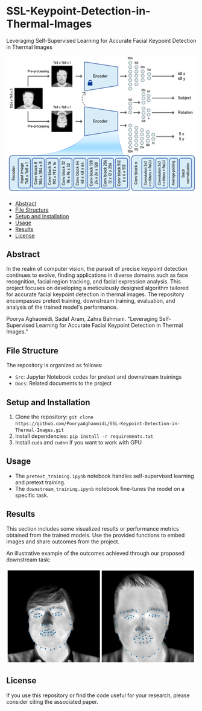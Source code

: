# SSL-Keypoint-Detection-in-Thermal-Images
Leveraging Self-Supervised Learning for Accurate Facial Keypoint Detection in Thermal Images

![Image Description](Docs/Model.jpg)

- [Abstract](#abstract)
- [File Structure](#file-structure)
- [Setup and Installation](#setup-and-installation)
- [Usage](#usage)
- [Results](#results)
- [License](#license)


## Abstract
In the realm of computer vision, the pursuit of precise keypoint detection continues to evolve, finding applications in diverse domains such as face recognition, facial region tracking, and facial expression analysis. This project focuses on developing a meticulously designed algorithm tailored for accurate facial keypoint detection in thermal images. The repository encompasses pretext training, downstream training, evaluation, and analysis of the trained model's performance.


Poorya Aghaomidi, Sadaf Aram, Zahra Bahmani. "Leveraging Self-Supervised Learning for Accurate Facial Keypoint Detection in Thermal Images." 

## File Structure
The repository is organized as follows:

- `Src`: Jupyter Notebook codes for pretext and downstream trainings
- `Docs`: Related documents to the project


## Setup and Installation
1. Clone the repository: `git clone https://github.com/PooryaAghaomidi/SSL-Keypoint-Detection-in-Thermal-Images.git`
2. Install dependencies: `pip install -r requirements.txt`
3. Install `cuda` and `cudnn` if you want to work with GPU


## Usage
- The `pretext_training.ipynb` notebook handles self-supervised learning and pretext training.
- The `downstream_training.ipynb` notebook fine-tunes the model on a specific task.


## Results

This section includes some visualized results or performance metrics obtained from the trained models. Use the provided functions to embed images and share outcomes from the project.

An illustrative example of the outcomes achieved through our proposed downstream task:

![Image Description](Docs/Final_result.jpg)


## License
If you use this repository or find the code useful for your research, please consider citing the associated paper.

